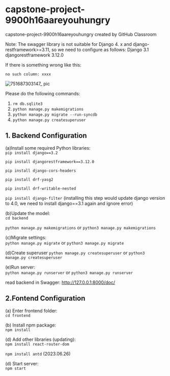 # capstone-project-9900h16aareyouhungry
capstone-project-9900h16aareyouhungry created by GitHub Classroom

Note: The swagger library is not suitable for Django 4. x and django-restframework>=3.11, so we need to configure as follows:
Django              3.1
djangorestframework 3.12.0
 
If there is something wrong like this:

`no such column: xxxx`  

![751687303147_ pic](https://github.com/unsw-cse-comp3900-9900-23T2/capstone-project-9900h16aareyouhungry/assets/16446059/c096eddf-9fa2-42cd-8310-93dda8c77ce1)

Please do the following commands:
1. `rm db.sqlite3`  
2. `python manage.py makemigrations`  
3. `python manage.py migrate --run-syncdb`  
4. `python manage.py createsuperuser `

## 1. Backend Configuration
(a)Install some required Python libraries:  
`pip install django==3.2`  

`pip install djangorestframework==3.12.0`  

`pip install django-cors-headers`  

`pip install drf-yasg2`  

`pip install drf-writable-nested`  

`pip install django-filter` (installing this step would update django version to 4.0, we need to install django==3.1 again and ignore error)  

(b)Update the model:  
`cd backend`

`python manage.py makemigrations` or
`python3 manage.py makemigrations`

(c)Migrate settings:  
`python manage.py migrate` or
`python3 manage.py migrate`

(d)Create superuser
`python manage.py createsuperuser` or
`python3 manage.py createsuperuser`

(e)Run server:  
`python manage.py runserver` or
`python3 manage.py runserver`

read backend in Swagger: http://127.0.0.1:8000/doc/

## 2.Fontend Configuration
(a) Enter frontend folder:  
`cd frontend`
    
(b) Install npm package:  
`npm install`

(d) Add other libraries (updating):  
`npm install react-router-dom`  

`npm install antd` (2023.06.26)  

(d) Start server:  
`npm start`

